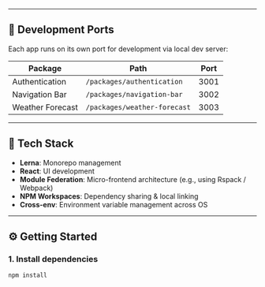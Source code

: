 
---

## 🚀 Development Ports

Each app runs on its own port for development via local dev server:

| Package             | Path                        | Port |
|---------------------|-----------------------------|------|
| Authentication      | `/packages/authentication`  | 3001 |
| Navigation Bar      | `/packages/navigation-bar`  | 3002 |
| Weather Forecast    | `/packages/weather-forecast`| 3003 |

---

## 📐 Tech Stack

- **Lerna**: Monorepo management
- **React**: UI development
- **Module Federation**: Micro-frontend architecture (e.g., using Rspack / Webpack)
- **NPM Workspaces**: Dependency sharing & local linking
- **Cross-env**: Environment variable management across OS

---

## ⚙️ Getting Started

### 1. Install dependencies

```bash
npm install
